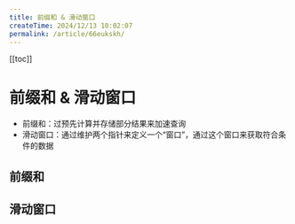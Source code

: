 ```yaml
---
title: 前缀和 & 滑动窗口
createTime: 2024/12/13 10:02:07
permalink: /article/66eukskh/
---
```

[[toc]]
# 前缀和 & 滑动窗口
- 前缀和：过预先计算并存储部分结果来加速查询
- 滑动窗口：通过维护两个指针来定义一个“窗口”，通过这个窗口来获取符合条件的数据

## 前缀和
## 滑动窗口
